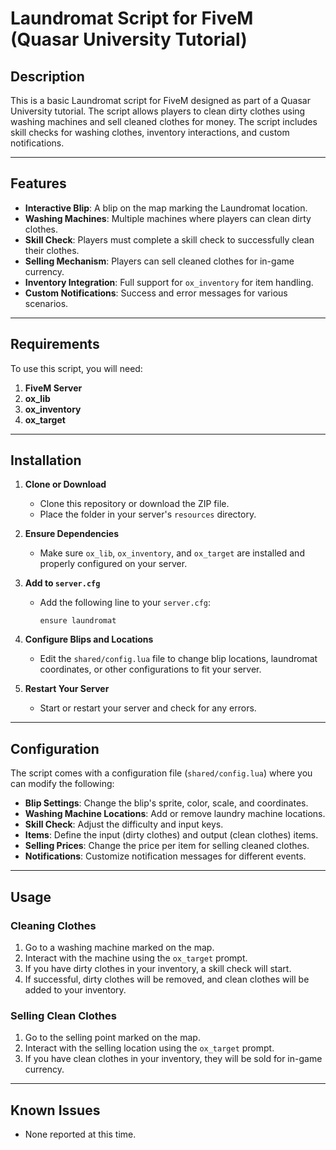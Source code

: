 # Laundromat Script for FiveM (Quasar University Tutorial)

## Description
This is a basic Laundromat script for FiveM designed as part of a Quasar University tutorial. The script allows players to clean dirty clothes using washing machines and sell cleaned clothes for money. The script includes skill checks for washing clothes, inventory interactions, and custom notifications.

---

## Features
- **Interactive Blip**: A blip on the map marking the Laundromat location.
- **Washing Machines**: Multiple machines where players can clean dirty clothes.
- **Skill Check**: Players must complete a skill check to successfully clean their clothes.
- **Selling Mechanism**: Players can sell cleaned clothes for in-game currency.
- **Inventory Integration**: Full support for `ox_inventory` for item handling.
- **Custom Notifications**: Success and error messages for various scenarios.

---

## Requirements

To use this script, you will need:

1. **FiveM Server**
2. **ox_lib**
3. **ox_inventory**
4. **ox_target**

---

## Installation

1. **Clone or Download**
   - Clone this repository or download the ZIP file.
   - Place the folder in your server's `resources` directory.

2. **Ensure Dependencies**
   - Make sure `ox_lib`, `ox_inventory`, and `ox_target` are installed and properly configured on your server.

3. **Add to `server.cfg`**
   - Add the following line to your `server.cfg`:
     ```
     ensure laundromat
     ```

4. **Configure Blips and Locations**
   - Edit the `shared/config.lua` file to change blip locations, laundromat coordinates, or other configurations to fit your server.

5. **Restart Your Server**
   - Start or restart your server and check for any errors.

---

## Configuration

The script comes with a configuration file (`shared/config.lua`) where you can modify the following:

- **Blip Settings**: Change the blip's sprite, color, scale, and coordinates.
- **Washing Machine Locations**: Add or remove laundry machine locations.
- **Skill Check**: Adjust the difficulty and input keys.
- **Items**: Define the input (dirty clothes) and output (clean clothes) items.
- **Selling Prices**: Change the price per item for selling cleaned clothes.
- **Notifications**: Customize notification messages for different events.

---

## Usage

### Cleaning Clothes
1. Go to a washing machine marked on the map.
2. Interact with the machine using the `ox_target` prompt.
3. If you have dirty clothes in your inventory, a skill check will start.
4. If successful, dirty clothes will be removed, and clean clothes will be added to your inventory.

### Selling Clean Clothes
1. Go to the selling point marked on the map.
2. Interact with the selling location using the `ox_target` prompt.
3. If you have clean clothes in your inventory, they will be sold for in-game currency.

---

## Known Issues
- None reported at this time.
